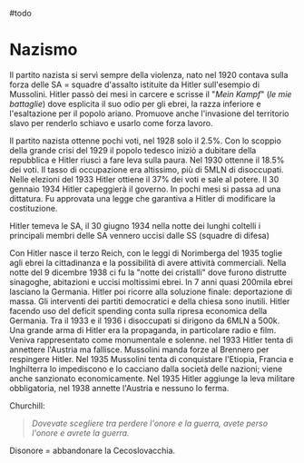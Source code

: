 #todo 

# Nazismo 
Il partito nazista si servì sempre della violenza, nato nel 1920 contava sulla forza delle SA = squadre d'assalto istituite da Hitler sull'esempio di Mussolini. 
Hitler passò dei mesi in carcere e scrisse il "*Mein Kampf*" (*le mie battaglie*) dove esplicita il suo odio per gli ebrei, la razza inferiore e l'esaltazione per il popolo ariano. Promuove anche l'invasione del territorio slavo per renderlo schiavo e usarlo come forza lavoro. 

Il partito nazista ottenne pochi voti, nel 1928 solo il 2.5%. Con lo scoppio della grande crisi del 1929 il popolo tedesco iniziò a dubitare della repubblica e Hitler riuscì a fare leva sulla paura. Nel 1930 ottenne il 18.5% dei voti. 
Il tasso di occupazione era altissimo, più di 5MLN di disoccupati. Nelle elezioni del 1933 Hitler ottiene il 37% dei voti e sale al potere. Il 30 gennaio 1934 Hitler capeggierà il governo. 
In pochi mesi si passa ad una dittatura. Fu approvata una legge che garantiva a Hitler di modificare la costituzione. 

Hitler temeva le SA, il 30 giugno 1934 nella notte dei lunghi coltelli i principali membri delle SA vennero uccisi dalle SS (squadre di difesa)

Con Hitler nasce il terzo Reich, con le leggi di Norimberga del 1935 toglie agli ebrei la cittadinanza e la possibilità di avere attività commerciali. 
Nella notte del 9 dicembre 1938 ci fu la "notte dei cristalli" dove furono distrutte sinagoghe, abitazioni e uccisi moltissimi ebrei. In 7 anni quasi 200mila ebrei lasciano la Germania. Hitler poi ricorre alla soluzione finale:
deportazione di massa. Gli interventi dei partiti democratici e della chiesa sono inutili. 
Hitler facendo uso del deficit spending conta sulla ripresa economica della Germania. Tra il 1933 e il 1936 i disoccupati si dirigono da 6MLN a 500k. 
Una grande arma di Hitler era la propaganda, in particolare radio e film. Veniva rappresentato come monumentale e solenne. 
nel 1933 Hitler tenta di annettere l'Austria ma fallisce. Mussolini manda forze al Brennero per respingere Hitler. Nel 1935 Mussolini tenta di conquistare l'Etiopia, Francia e Inghilterra lo impediscono e lo cacciano dalla società delle nazioni; viene anche sanzionato economicamente. Nel 1935 Hitler aggiunge la leva militare obbligatoria, nel 1938 annette l'Austria e nessuno lo ferma. 

Churchill: 
> *Dovevate scegliere tra perdere l'onore e la guerra, avete perso l'onore e avrete la guerra.*

Disonore = abbandonare la Cecoslovacchia. 


















